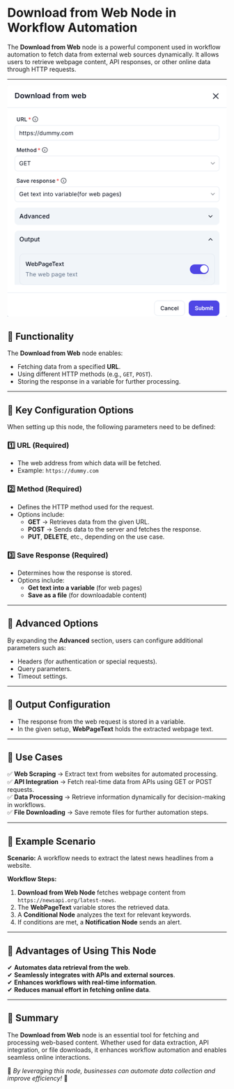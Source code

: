 # **Download from Web Node in Workflow Automation**

The **Download from Web** node is a powerful component used in workflow automation to fetch data from external web sources dynamically. It allows users to retrieve webpage content, API responses, or other online data through HTTP requests.

---
![alt text](download-from-web-1.png)

## **🔹 Functionality**

The **Download from Web** node enables:
- Fetching data from a specified **URL**.
- Using different HTTP methods (e.g., `GET`, `POST`).
- Storing the response in a variable for further processing.

---

## **🔹 Key Configuration Options**

When setting up this node, the following parameters need to be defined:

### **1️⃣ URL (Required)**

   - The web address from which data will be fetched.
   - Example: `https://dummy.com`

### **2️⃣ Method (Required)**

   - Defines the HTTP method used for the request.
   - Options include:
     - **GET** → Retrieves data from the given URL.
     - **POST** → Sends data to the server and fetches the response.
     - **PUT**, **DELETE**, etc., depending on the use case.

### **3️⃣ Save Response (Required)**

   - Determines how the response is stored.
   - Options include:
     - **Get text into a variable** (for web pages)
     - **Save as a file** (for downloadable content)

---

## **🔹 Advanced Options**

By expanding the **Advanced** section, users can configure additional parameters such as:
- Headers (for authentication or special requests).
- Query parameters.
- Timeout settings.

---

## **🔹 Output Configuration**

- The response from the web request is stored in a variable.
- In the given setup, **WebPageText** holds the extracted webpage text.

---

## **🔹 Use Cases**

✅ **Web Scraping** → Extract text from websites for automated processing.  
✅ **API Integration** → Fetch real-time data from APIs using GET or POST requests.  
✅ **Data Processing** → Retrieve information dynamically for decision-making in workflows.  
✅ **File Downloading** → Save remote files for further automation steps.  

---

## **🔹 Example Scenario**

**Scenario:** A workflow needs to extract the latest news headlines from a website.

**Workflow Steps:**

1. **Download from Web Node** fetches webpage content from `https://newsapi.org/latest-news`.
2. The **WebPageText** variable stores the retrieved data.
3. A **Conditional Node** analyzes the text for relevant keywords.
4. If conditions are met, a **Notification Node** sends an alert.

---

## **🔹 Advantages of Using This Node**

✔ **Automates data retrieval from the web**.  
✔ **Seamlessly integrates with APIs and external sources**.  
✔ **Enhances workflows with real-time information**.  
✔ **Reduces manual effort in fetching online data**.  

---

## **🔹 Summary**

The **Download from Web** node is an essential tool for fetching and processing web-based content. Whether used for data extraction, API integration, or file downloads, it enhances workflow automation and enables seamless online interactions.

📌 *By leveraging this node, businesses can automate data collection and improve efficiency!* 🚀
